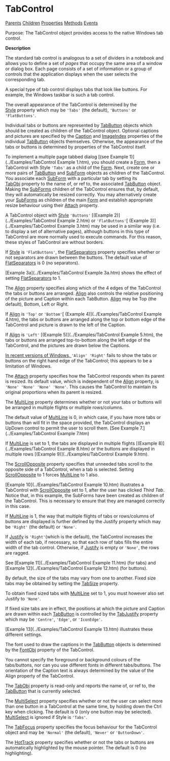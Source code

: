 




<h1 class="heading"><span class="name">TabControl</span></h1>

[Parents](../ParentLists/TabControl.htm) [Children](../ChildLists/TabControl.htm) [Properties](../PropLists/TabControl.htm) [Methods](../MethodLists/TabControl.htm) [Events](../EventLists/TabControl.htm)


Purpose: The TabControl object provides access to the native Windows tab         control.


**Description**


The standard tab control is analogous to a set of dividers in a notebook and
allows you to define a set of *pages* that occupy the same area of a window
or dialog box. Each page consists of a set of information or a group of controls
that the application displays when the user selects the corresponding tab.



A special type of tab control displays tabs that look like buttons. For
example, the Windows taskbar is such a tab control.


The overall appearance of the TabControl is determined by the [Style](./style.md) property which may be `'Tabs'` (the
default), `'Buttons'` or `'FlatButtons'`.


Individual tabs or buttons are represented by [TabButton](tabbutton.md) objects which should be created as children of the TabControl object. Optional
captions and pictures are specified by the [Caption](./caption.md) and [ImageIndex](./imageindex.md) properties of the
individual [TabButton](tabbutton.md) objects themselves.
Otherwise, the appearance of the tabs or buttons is determined by properties of
the TabControl itself.


To implement a multiple page tabbed dialog [(see Example 1)](../Examples/TabControl Example 1.htm), you should create a [Form](form.md), then a
TabControl with Style `'Tabs'` as a child of
the [Form](form.md). Next, create one or more pairs of [TabButton](tabbutton.md) and [SubForm](subform.md) objects as children of the
TabControl. You associate each [SubForm](subform.md) with a
particular tab by setting its [TabObj](./tabobj.md) property to the name of, or ref to, the associated [TabButton](tabbutton.md) object. Making the [SubForms](subform.md) children of the
TabControl ensures that, by default, they will automatically be resized
correctly. You may alternatively create your [SubForms](subform.md) as children of the main [Form](form.md) and establish
appropriate resize behaviour using their [Attach](./attach.md) property.


A TabControl object with [Style](./style.md) `'Buttons'` [(Example 2)](../Examples/TabControl Example 2.htm) or `'FlatButtons'`[ (Example 3)](../Examples/TabControl Example 3.htm) may be used in a similar
way (i.e. to display a set of alternative pages), although buttons in this type
of TabControl are more normally used to execute commands. For this reason, these
styles of TabControl are without borders.


If [Style](./style.md) is `'FlatButtons'`,
the [FlatSeparators](./flatseparators.md) property
specifies whether or not separators are drawn between the buttons. The default
value of [FlatSeparators](./flatseparators.md) is 0 (no
separators).


[Example 3a](../Examples/TabControl Example 3a.htm) shows the
effect of setting [FlatSeparators](./flatseparators.md) to
1.


The [Align](./align.md) property specifies along which
of the 4 edges of the TabControl the tabs or buttons are arranged. [Align](./align.md) also controls the relative positioning of the picture and Caption within each
TabButton. [Align](./align.md) may be Top (the default),
Bottom, Left or Right.


If [Align](./align.md) is `'Top'` or `'Bottom'`[ (Example
4)](../Examples/TabControl Example 4.htm), the tabs or buttons are arranged along the top or bottom edge of the
TabControl and picture is drawn to the left of the Caption.


If [Align](./align.md) is `'Left'` [(Example 5)](../Examples/TabControl Example 5.htm), the tabs or buttons are
arranged top-to-bottom along the left edge of the TabControl, and the pictures
are drawn below the Captions.


[In recent versions of Windows, ](./align.md)`'Align' 'Right'` fails to show the tabs or buttons on the right hand edge of the TabControl; this appears to be a limitation of Windows.


The [Attach](./attach.md) property specifies how the
TabControl responds when its parent is resized. Its default value, which is
independent of the [Align](./align.md) property, is `'None'
'None' 'None' 'None'`. This causes the TabControl to maintain its
original proportions when its parent is resized.


The [MultiLine](./multiline.md) property determines
whether or not your tabs or buttons will be arranged in multiple flights or
multiple rows/columns.


The default value of [MultiLine](./multiline.md) is 0,
in which case, if you have more tabs or buttons than will fit in the space
provided, the TabControl displays an UpDown control to permit the user to scroll
them. [See Example 7.](../Examples/TabControl Example 7.htm)


If [MultiLine](./multiline.md) is set to 1, the tabs are
displayed in multiple flights [(Example 8)](../Examples/TabControl Example 8.htm) or the buttons are displayed in multiple rows [(Example
9)](../Examples/TabControl Example 9.htm).


The [ScrollOpposite](./scrollopposite.md) property
specifies that unneeded tabs scroll to the opposite side of a TabControl, when a
tab is selected. Setting [ScrollOpposite](./scrollopposite.md) to 1 forces [MultiLine](./multiline.md) to 1 also.


[Example 10](../Examples/TabControl Example 10.htm) illustrates a
TabControl with [ScrollOpposite](./scrollopposite.md) set
to 1, after the user has clicked *Third Tab*. Notice that, in this example,
the SubForms have been created as children of the TabControl. This is necessary
to ensure that they are managed correctly in this case.


If [MultiLine](./multiline.md) is 1, the way that
multiple flights of tabs or rows/columns of buttons are displayed is further
defined by the Justify property which may be `'Right'` (the default) or `'None'`.


If [Justify](./justify.md) is `'Right'`(which is the default), the TabControl increases the width of each tab, if
necessary, so that each row of tabs fills the entire width of the tab control.
Otherwise, if [Justify](./justify.md) is empty or `'None'`,
the rows are ragged.


See [Example 11](../Examples/TabControl Example 11.htm) (for tabs) and [Example 12](../Examples/TabControl Example 12.htm) (for
buttons).


By default, the size of the tabs may vary from one to another. Fixed size
tabs may be obtained by setting the [TabSize](./tabsize.md) property.


To obtain fixed sized tabs with [MultiLine](./multiline.md) set to 1, you must however also set Justify to `'None'`.


If fixed size tabs are in effect, the positions at which the picture and
Caption are drawn within each [TabButton](tabbutton.md) is
controlled by the [TabJustify](./tabjustify.md) property
which may be `'Centre'`, `'Edge'`,
or `'IconEdge'`.


[Example
13](../Examples/TabControl Example 13.htm) illustrates these different settings.


The font used to draw the captions in the [TabButton](tabbutton.md) objects is determined by the [FontObj](./fontobj.md) property of the TabControl.


You cannot specify the foreground or background colours of the tabs/buttons,
nor can you use different fonts in different tabs/buttons. The orientation of
the Caption text is always determined by the value of the Align property of the
TabControl.


The [TabObj](./tabobj.md) property is read-only and
reports the name of, or ref to, the [TabButton](tabbutton.md) that is currently selected.


The [MultiSelect](./multiselect.md) property specifies
whether or not the user can select more than one button in a TabControl at the
same time, by holding down the Ctrl key when clicking. The default is 0 (only
one button may be selected). [MultiSelect](./multiselect.md) is ignored if Style is `'Tabs'`.


The [TabFocus](./tabfocus.md) property specifies the
focus behaviour for the TabControl object and may be `'Normal'` (the
default), `'Never'` or `'ButtonDown'`.


The [HotTrack](./hottrack.md) property specifies whether
or not the tabs or buttons are automatically highlighted by the mouse pointer.
The default is 0 (no highlighting).


